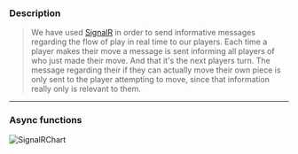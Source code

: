 ### Description

>We have used [SignalR](https://docs.microsoft.com/en-us/aspnet/core/signalr/introduction?view=aspnetcore-5.0) in order to send informative messages regarding the flow of play in real time to our players.
>Each time a player makes their move a message is sent informing all players of who just made their move. And that it's
>the next players turn. The message regarding their if they can actually move their own piece is only sent to the player attempting to move,
>since that information really only is relevant to them.

-------------

### Async functions

![SignalRChart](\Images\SignalR.PNG)
